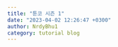 ```yaml
---
title: "툰코 시즌 1"
date: "2023-04-02 12:26:47 +0300"
author: NrdyBhu1
category: tutorial blog
---
```


